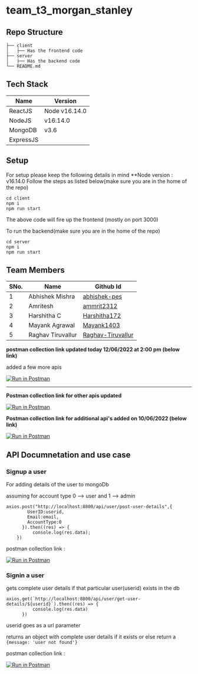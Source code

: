 # team_t3_morgan_stanley

## Repo Structure
```
├── client
│   ├── Has the frontend code
├── server
│   ├── Has the backend code
└── README.md
```

## Tech Stack
| Name | Version |
| ----------- | ----------- | 
| ReactJS | Node v16.14.0 | 
| NodeJS | v16.14.0 |
| MongoDB | v3.6 |
| ExpressJS | |

## Setup
For setup please keep the following details in mind 
**Node version : v16.14.0
Follow the steps as listed below(make sure you are in the home of the repo)
```
cd client
npm i
npm run start
```
The above code will fire up the frontend (mostly on port 3000)

To run the backend(make sure you are in the home of the repo)
```
cd server
npm i
npm run start
```

## Team Members
| SNo. | Name | Github Id |
| ----------- | ----------- | ----------- | 
| 1 | Abhishek Mishra | [abhishek-pes](https://github.com/abhishek-pes) | 
| 2 | Amritesh | [ammrit2312](https://github.com/ammrit2312) | 
| 3 | Harshitha C | [Harshitha172](https://github.com/Harshitha172) | 
| 4 | Mayank Agrawal | [Mayank1403](https://github.com/Mayank1403) | 
| 5 | Raghav Tiruvallur | [Raghav-Tiruvallur](https://github.com/Raghav-Tiruvallur) |

**postman collection link updated today 12/06/2022 at 2:00 pm (below link)**

added a few more apis

[![Run in Postman](https://run.pstmn.io/button.svg)](https://god.postman.co/run-collection/403eb677cb9d024c741d?action=collection%2Fimport)


---------------------------------------------------------------------------------------------------
**Postman collection link for other apis updated**

[![Run in Postman](https://run.pstmn.io/button.svg)](https://god.postman.co/run-collection/403eb677cb9d024c741d?action=collection%2Fimport)


**Postman collection link for additional api's added on 10/06/2022 (below link)**

[![Run in Postman](https://run.pstmn.io/button.svg)](https://god.postman.co/run-collection/403eb677cb9d024c741d?action=collection%2Fimport)

## API Documnetation and use case

### Signup a user
  
For adding details of the user to mongoDb

assuming for account type 0 --> user and 1 --> admin

```
axios.post("http://localhost:8800/api/user/post-user-details",{
        UserID:userid,
        Email:email,
        AccountType:0
      }).then((res) => {
          console.log(res.data);
    })
```
postman collection link :

[![Run in Postman](https://run.pstmn.io/button.svg)](https://god.postman.co/run-collection/a71e6ff16a66c44b16b6?action=collection%2Fimport)

### Signin a user
gets complete user details if that particular user(userid) exists in the db

```
axios.get(`http://localhost:8800/api/user/get-user-details/${userid}`).then((res) => {
          console.log(res.data)
      })
```
userid goes as a url parameter

returns an object with complete user details if it exists or else return a ```{message: 'user not found'}```

postman collection link : 

[![Run in Postman](https://run.pstmn.io/button.svg)](https://god.postman.co/run-collection/a71e6ff16a66c44b16b6?action=collection%2Fimport)
